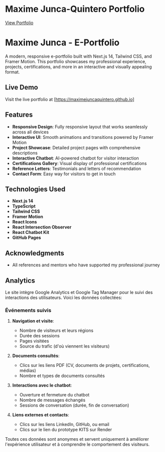 # Maxime Junca-Quintero Portfolio

[View Portfolio](https://maximejuncaquintero.github.io/?utm_source=cv&utm_medium=pdf)

# Maxime Junca - E-Portfolio

A modern, responsive e-portfolio built with Next.js 14, Tailwind CSS, and Framer Motion. This portfolio showcases my professional experience, projects, certifications, and more in an interactive and visually appealing format.

## Live Demo

Visit the live portfolio at [https://maximejuncaquintero.github.io]

## Features

- **Responsive Design**: Fully responsive layout that works seamlessly across all devices
- **Interactive UI**: Smooth animations and transitions powered by Framer Motion
- **Project Showcase**: Detailed project pages with comprehensive descriptions
- **Interactive Chatbot**: AI-powered chatbot for visitor interaction
- **Certifications Gallery**: Visual display of professional certifications
- **Reference Letters**: Testimonials and letters of recommendation
- **Contact Form**: Easy way for visitors to get in touch


## Technologies Used

- **Next.js 14**
- **TypeScript**
- **Tailwind CSS**
- **Framer Motion**
- **React Icons**
- **React Intersection Observer**
- **React Chatbot Kit**
- **GitHub Pages**

## Acknowledgments

- All references and mentors who have supported my professional journey

## Analytics

Le site intègre Google Analytics et Google Tag Manager pour le suivi des interactions des utilisateurs. Voici les données collectées:

### Événements suivis

1. **Navigation et visite**:
   - Nombre de visiteurs et leurs régions
   - Durée des sessions
   - Pages visitées
   - Source du trafic (d'où viennent les visiteurs)

2. **Documents consultés**:
   - Clics sur les liens PDF (CV, documents de projets, certifications, médias)
   - Nombre et types de documents consultés

3. **Interactions avec le chatbot**:
   - Ouverture et fermeture du chatbot
   - Nombre de messages échangés
   - Sessions de conversation (durée, fin de conversation)

4. **Liens externes et contacts**:
   - Clics sur les liens LinkedIn, GitHub, ou email
   - Clics sur le lien du prototype KITS sur Render

Toutes ces données sont anonymes et servent uniquement à améliorer l'expérience utilisateur et à comprendre le comportement des visiteurs.
